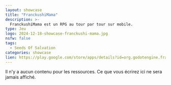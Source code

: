 ```yaml
---
layout: showcase
title: "FranckushiMama"
description: >-
  FranckushiMama est un RPG au tour par tour sur mobile.
type: Jeu
logo: 2024-12-18-showcase-franckushi-mama.jpg
nsfw: false
tags:
  - Seeds Of Salvation
categories: showcase
lien: https://play.google.com/store/apps/details?id=org.godotengine.franckushimama
---
```


Il n'y a aucun contenu pour les ressources.
Ce que vous écrirez ici ne sera jamais affiché.
